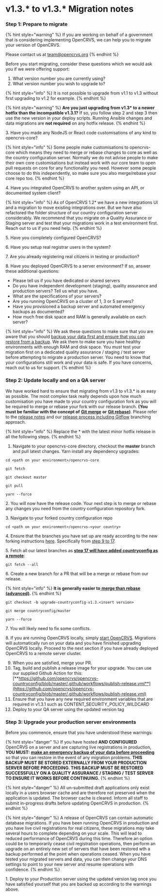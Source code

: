 # v1.3.\* to v1.3.\* Migration notes

### Step 1: Prepare to migrate

{% hint style="warning" %}
If you are working on behalf of a government that is considering implementing OpenCRVS, we can help you to migrate your version of OpenCRVS.

Please contact us at [team@opencrvs.org](mailto:team@opencrvs.org?subject:WebsiteEnquiry)
{% endhint %}

Before you start migrating, consider these questions which we would ask you if we were offering support:

1. What version number you are currently using?
2. What version number you wish to upgrade to?

{% hint style="info" %}
It is not possible to upgrade from v1.1 to v1.3 without first upgrading to v1.2 for example.
{% endhint %}

{% hint style="warning" %}
**Are you just upgrading from v1.3\* to a newer hotfix than the incompatible v1.3.1?** If so, you follow step 2 and step 3 then use the new version in your deploy scripts. Running Ansible changes and data migrations are **not required** on any hotfix release.
{% endhint %}

3\. Have you made any NodeJS or React code customisations of any kind to opencrvs-core?

{% hint style="info" %}
Some people make customisations to opencrvs-core which means they need to merge or rebase changes to core as well as the country configuration server. Normally we do not advise people to make their own core customisations but instead work with our core team to open pull requests on core for any functionality you need. However some people choose to do this independently, so make sure you also merge/rebase your core repo too.
{% endhint %}

4\. Have you integrated OpenCRVS to another system using an API, or documented system client?

{% hint style="info" %}
As of OpenCRVS 1.2\* we have a new integrations UI and a migration to move existing integrations over. But we have also refactored the folder structure of our country configuration server considerably. We recommend that you migrate on a Quality Assurance or Staging server and test that your migrations work in a test environment first. Reach out to us if you need help.
{% endhint %}

5\. Have you completely configured OpenCRVS?

6\. Have you setup real registrar users in the system?

7\. Are you already registering real citizens in testing or production?

8\. Have you deployed OpenCRVS to a server environment? If so, answer these additional questions:

* Please tell us if you have dedicated or shared servers
* Do you have independent development (staging), quality assurance and production servers? Tell us what you have.
* What are the specifications of your servers?
* Are you running OpenCRVS on a cluster of 1, 3 or 5 servers?
* Have you provisioned a backup server and automated emergency backups as documented?
* How much free disk space and RAM is generally available on each server?

{% hint style="info" %}
We ask these questions to make sure that you are aware that you should [backup your data first and ensure that you can restore from a backup](../../setup/3.-installation/3.3-set-up-a-server-hosted-environment/3.3.8-automated-and-manual-backup-and-manual-restore.md). We ask them to make sure you have healthy environments with enough RAM and disk space. You must test your migration first on a dedicated quality assurance / staging / test server before attempting to migrate a production server. You need to know that your configurations still work and your data is safe. If you have concerns, reach out to us for support.
{% endhint %}

### Step 2: Update locally and on a QA server

We have worked hard to ensure that migrating from v1.3 to v1.3.\* is as easy as possible. The most complex task really depends upon how much customisation you have made to your country configuration fork as you will be required to merge or rebase your fork with our release branch. **(You must be familiar with the concept of** [**Git merge**](https://git-scm.com/docs/git-merge) **or** [**Git rebase**](https://www.atlassian.com/git/tutorials/rewriting-history/git-rebase)**)**. Please refer to the [release notes](v1.1.0-release-notes.md) and our [release process including Gitflow](./) branching approach.

{% hint style="info" %}
Replace the \* with the latest minor hotfix release in all the following steps.
{% endhint %}

1. Navigate to your opencrvs-core directory, checkout the **master** branch and pull latest changes. Yarn install any dependency upgrades:

```
cd <path on your environment>/opencrvs-core
```

```
git fetch
```

```
git checkout master
```

```
git pull
```

```
yarn --force
```

2\. You will now have the release code. Your next step is to merge or rebase any changes you need from the country configuration repository fork.

3\. Navigate to your forked country configuration repo

```
cd <path on your environment>/opencrvs-<your country>
```

4\. Ensure that the branches you have set up are ready according to the new forking instructions [here](../../setup/3.-installation/3.2-set-up-your-own-country-configuration/3.2.1-fork-your-own-country-configuration-repository.md). Specifically from [step 9 to 17](../../setup/3.-installation/3.2-set-up-your-own-country-configuration/3.2.1-fork-your-own-country-configuration-repository.md).

5\. Fetch all our latest branches as [**step 17 will have added countryconfig as a remote**](../../setup/3.-installation/3.2-set-up-your-own-country-configuration/3.2.1-fork-your-own-country-configuration-repository.md):

```
git fetch --all
```

6\. Create a new branch for a PR that will be a merge or rebase from our release.

{% hint style="info" %}
**It is generally easier to**[ **merge than rebase (advanced)**](https://www.atlassian.com/git/tutorials/merging-vs-rebasing)**.**
{% endhint %}

```
git checkout -b upgrade-countryconfig-v1.3.<insert version>
```

```
git merge countryconfig/master
```

```
yarn --force
```

7\. You will likely need to fix some conflicts.&#x20;

8\. If you are running OpenCRVS locally, simply [start OpenCRVS](../../setup/3.-installation/3.1-set-up-a-development-environment/3.1.3-starting-and-stopping-opencrvs.md). Migrations will automatically run on your data and you have finished upgrading OpenCRVS locally. Proceed to the next section if you have already deployed OpenCRVS to a remote server cluster.

9. When you are satisfied, merge your PR.
10. Tag, build and publish a release image for your upgrade.  You can use our supplied Github Action for this: [**https://github.com/opencrvs/opencrvs-countryconfig/blob/master/.github/workflows/publish-release.yml**](https://github.com/opencrvs/opencrvs-countryconfig/blob/master/.github/workflows/publish-release.yml)
11. Ensure that you have any new required environment variables that are required in v1.3.1 such as CONTENT\_SECURITY\_POLICY\_WILDCARD
12. Deploy to your QA server using the updated version tag

### Step 3: Upgrade your production server **environments**

Before you commence, ensure that you have understood these warnings:

{% hint style="danger" %}
If you have hosted **AND CONFIGURED** OpenCRVS on a server and are capturing live registrations in production, **YOU MUST:** [**make an emergency backup of your data before proceeding**](../../setup/3.-installation/3.3-set-up-a-server-hosted-environment/3.3.8-automated-and-manual-backup-and-manual-restore.md) so that you can restore in the event of any migration problems. **THIS BACKUP MUST BE STORED EXTERNALLY FROM YOUR PRODUCTION SERVER BEFORE PROCEEDING. THIS BACKUP MUST BE RESTORED SUCCESSFULLY ON A QUALITY ASSURANCE / STAGING / TEST SERVER TO ENSURE IT WORKS BEFORE CONTINUING.** &#x20;
{% endhint %}

{% hint style="danger" %}
All un-submitted draft applications only exist locally in a users browser cache and are therefore not preserved when the application is updated.  The browser cache is cleared.  Inform all staff to submit in-progress drafts before updating OpenCRVS in production.
{% endhint %}

{% hint style="danger" %}
A release of OpenCRVS can contain automatic database migrations. If you have been running OpenCRVS in production and you have live civil registrations for real citizens, these migrations may take several hours to complete depending on your scale. This will lead to reduced performance of OpenCRVS during this time. Therefore an option could be to temporarily cease civil registration operations, then perform an upgrade on an entirely new set of servers that have been restored wth a backup performed at the point when operations ceased. When you have tested your migrated servers and data, you can then change your DNS settings to point to your new server and resume operations with confidence.&#x20;
{% endhint %}

1\. Deploy to your Production server using the updated version tag once you have satisfied yourself that you are backed up according to the warnings above.
